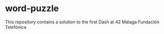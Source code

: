 # word-puzzle
This repository contains a solution to the first Dash at 42 Málaga Fundación Telefónica

